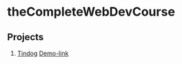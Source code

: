 ﻿# theCompleteWebDevCourse

## Projects
1. [Tindog](https://github.com/tarun080698/tindog-webdevbootcamp "Go to repository") [Demo-link](https://tarun080698.github.io/tindog-webdevbootcamp/)
